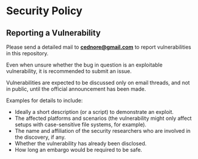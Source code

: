 # Security Policy

## Reporting a Vulnerability

Please send a detailed mail to **cednore@gmail.com** to report vulnerabilities in this repository.

Even when unsure whether the bug in question is an exploitable vulnerability, it is recommended to submit an issue.

Vulnerabilities are expected to be discussed only on email threads, and not in public, until the official announcement
has been made.

Examples for details to include:

- Ideally a short description (or a script) to demonstrate an exploit.
- The affected platforms and scenarios (the vulnerability might only affect setups with case-sensitive file systems, for
  example).
- The name and affiliation of the security researchers who are involved in the discovery, if any.
- Whether the vulnerability has already been disclosed.
- How long an embargo would be required to be safe.
